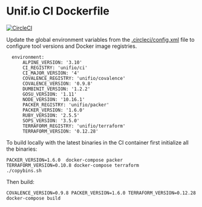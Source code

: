 # Unif.io CI Dockerfile
[![CircleCI](https://circleci.com/gh/unifio/dockerfile-ci.svg?style=svg)](https://circleci.com/gh/unifio/dockerfile-ci)

Update the global environment variables from the [.circleci/config.xml](./.circleci/config.xml) file to configure tool versions and Docker image registries.

```
  environment:
      ALPINE_VERSION: '3.10'
      CI_REGISTRY: 'unifio/ci'
      CI_MAJOR_VERSION: '4'
      COVALENCE_REGISTRY: 'unifio/covalence'
      COVALENCE_VERSION: '0.9.8'
      DUMBINIT_VERSION: '1.2.2'
      GOSU_VERSION: '1.11'
      NODE_VERSION: '10.16.1'
      PACKER_REGISTRY: 'unifio/packer'
      PACKER_VERSION: '1.6.0'
      RUBY_VERSION: '2.5.5'
      SOPS_VERSION: '3.5.0'
      TERRAFORM_REGISTRY: 'unifio/terraform'
      TERRAFORM_VERSION: '0.12.28'
```

To build locally with the latest binaries in the CI container first initialize all the binaries:

```
PACKER_VERSION=1.6.0  docker-compose packer
TERRAFORM_VERSION=0.10.8 docker-compose terraform
./copybins.sh
```
Then build:

```
COVALENCE_VERSION=0.9.8 PACKER_VERSION=1.6.0 TERRAFORM_VERSION=0.12.28 docker-compose build
```
